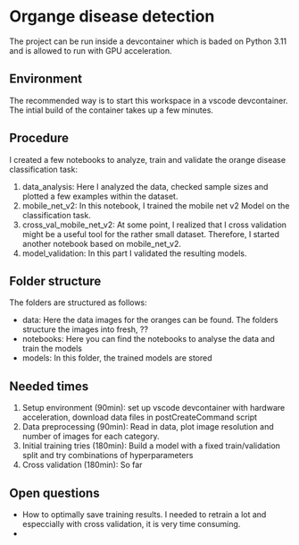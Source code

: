 # Organge disease detection

The project can be run inside a devcontainer which is baded on Python 3.11 and is allowed to run with GPU acceleration.

## Environment

The recommended way is to start this workspace in a vscode devcontainer. The intial build of the container takes up a few minutes. 

## Procedure

I created a few notebooks to analyze, train and validate the orange disease classification task:

1. data_analysis: Here I analyzed the data, checked sample sizes and plotted a few examples within the dataset.
2. mobile_net_v2: In this notebook, I trained the mobile net v2 Model on the classification task. 
3. cross_val_mobile_net_v2: At some point, I realized that I cross validation might be a useful tool for the rather small dataset. Therefore, I started another notebook based on mobile_net_v2. 
4. model_validation: In this part I validated the resulting models.

## Folder structure

The folders are structured as follows:

- data: Here the data images for the oranges can be found. The folders structure the images into fresh, ??
- notebooks: Here you can find the notebooks to analyse the data and train the models
- models: In this folder, the trained models are stored


## Needed times

1. Setup environment (90min): set up vscode devcontainer with hardware acceleration, download data files in postCreateCommand script
2. Data preprocessing (90min): Read in data, plot image resolution and number of images for each category.  
3. Initial training tries (180min): Build a model with a fixed train/validation split and try combinations of hyperparameters 
4. Cross validation (180min): So far

## Open questions

- How to optimally save training results. I needed to retrain a lot and especcially with cross validation, it is very time consuming.
- 